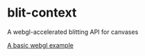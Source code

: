 # blit-context
A webgl-accelerated blitting API for canvases

[A basic webgl example][1]

[1]: https://jdashg.github.io/blit-context/webgl-example.html
